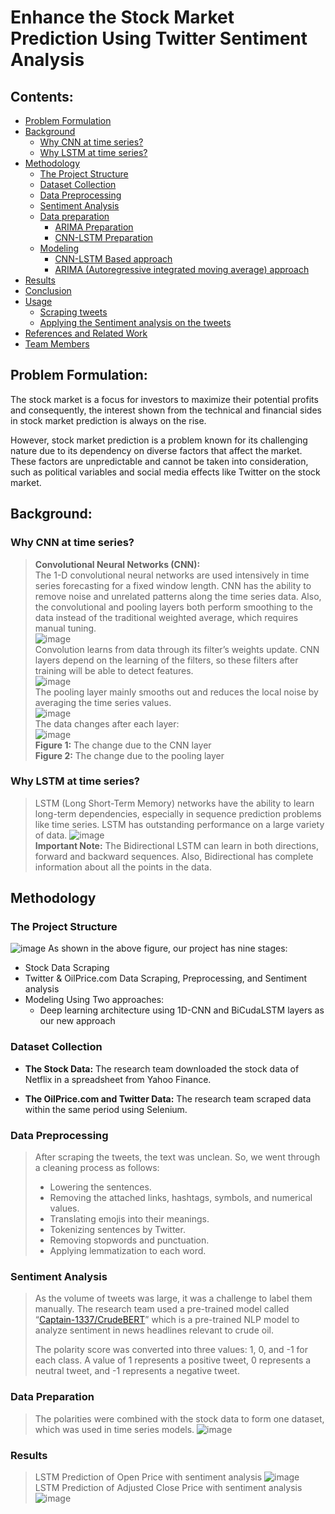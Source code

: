 # Enhance the Stock Market Prediction Using Twitter Sentiment Analysis

## Contents:
* [Problem Formulation](#Problem-Formulation)
* [Background](#Background)
  * [Why CNN at time series?](#Why-CNN-at-time-series?)
  * [Why LSTM at time series?](#Why-LSTM-at-time-series?)
* [Methodology](#Methodology)
  * [The Project Structure](#The-Project-Structure)
  * [Dataset Collection](#Dataset-Collection)
  * [Data Preprocessing](#Data-Preprocessing)
  * [Sentiment Analysis](#Sentiment-Analysis)
  * [Data preparation](#Data-preparation)
    * [ARIMA Preparation](#ARIMA-Preparation)
    * [CNN-LSTM Preparation](#CNN-LSTM-Preparation)
  * [Modeling](#Modeling)
    * [CNN-LSTM Based approach](#CNN-LSTM-Based-approach)
    * [ARIMA (Autoregressive integrated moving average) approach](#ARIMA-(Autoregressive-integrated-moving-average)-approach)
* [Results](#Results)
* [Conclusion](#Conclusion)
* [Usage](#Usage)
  * [Scraping tweets ](#Scraping-tweets)
  * [Applying the Sentiment analysis on the tweets](#Applying-the-Sentiment-analysis-on-the-tweets)
* [References and Related Work](#References-and-Related-Work)
* [Team Members](#Team-Members)

## Problem Formulation:
The stock market is a focus for investors to maximize their potential
profits and consequently, the interest shown from the technical
and financial sides in stock market prediction is always on the rise.

However, stock market prediction is a problem known for its challenging
nature due to its dependency on diverse factors that affect 
the market. These factors are unpredictable and cannot be taken into
consideration, such as political variables and social media effects
like Twitter on the stock market.

## Background:

### Why CNN at time series?
> **Convolutional Neural Networks (CNN):** <br> 
> The 1-D convolutional neural networks are used intensively in time series forecasting for a fixed window length. CNN has the ability to remove noise and unrelated patterns along the time series data. Also, the convolutional and pooling layers both perform smoothing to the data instead of the traditional weighted average, which requires manual tuning.<br>
> ![image](image/image2.png)<br>
> Convolution learns from data through its filter’s weights update. CNN layers depend on the learning of the filters, so these filters after training will be able to detect features.<br>
> ![image](image/image3.png)<br>
> The pooling layer mainly smooths out and reduces the local noise by averaging the time series values.<br>
> ![image](image/image4.png)<br>
> The data changes after each layer:<br>
> ![image](image/image5.png)<br>
> **Figure 1:** The change due to the CNN layer<br>
> **Figure 2:** The change due to the pooling layer<br>

### Why LSTM at time series?

> LSTM (Long Short-Term Memory) networks have the ability to learn long-term dependencies, especially in sequence prediction problems like time series. LSTM has outstanding performance on a large variety of data.
> ![image](image/image6.png)<br>
> **Important Note:** The Bidirectional LSTM can learn in both directions, forward and backward sequences. Also, Bidirectional has complete information about all the points in the data.

## Methodology
### The Project Structure
![image](image/image7.png)
As shown in the above figure, our project has nine stages:
- Stock Data Scraping
- Twitter & OilPrice.com Data Scraping, Preprocessing, and Sentiment analysis
- Modeling Using Two approaches:
  - Deep learning architecture using 1D-CNN and BiCudaLSTM layers as our new approach

### Dataset Collection
- **The Stock Data:** The research team downloaded the stock data of Netflix in a spreadsheet from Yahoo Finance.

- **The OilPrice.com and Twitter Data:** The research team scraped data within the same period using Selenium.

### Data Preprocessing
> After scraping the tweets, the text was unclean. So, we went through a cleaning process as follows:
> - Lowering the sentences.
> - Removing the attached links, hashtags, symbols, and numerical values.
> - Translating emojis into their meanings.
> - Tokenizing sentences by Twitter.
> - Removing stopwords and punctuation.
> - Applying lemmatization to each word.
> 

### Sentiment Analysis
> As the volume of tweets was large, it was a challenge to label them manually. The research team used a pre-trained model called “[Captain-1337/CrudeBERT](https://huggingface.co/Captain-1337/CrudeBERT)” which is a pre-trained NLP model to analyze sentiment in news headlines relevant to crude oil.
> 
> The polarity score was converted into three values: 1, 0, and -1 for each class. A value of 1 represents a positive tweet, 0 represents a neutral tweet, and -1 represents a negative tweet.

### Data Preparation
> The polarities were combined with the stock data to form one dataset, which was used in time series models.
> ![image](image/image8.png)

### Results
> LSTM Prediction of Open Price with sentiment analysis
> ![image](image/image9.png)
> LSTM Prediction of Adjusted Close Price with sentiment analysis
> ![image](image/image10.png)